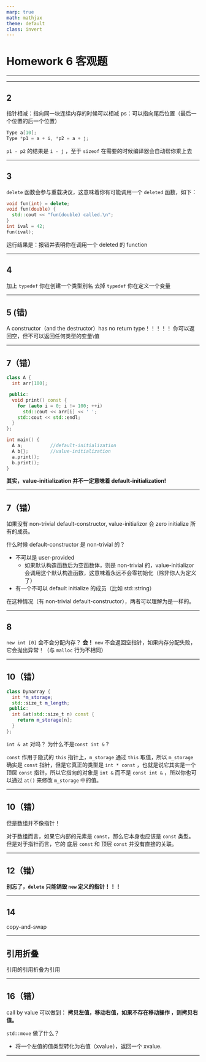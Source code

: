 ```yaml
---
marp: true
math: mathjax
theme: default
class: invert
---
```

# Homework 6 客观题
****
---
## 2
指针相减：指向同一块连续内存的时候可以相减
ps：可以指向尾后位置（最后一个位置的后一个位置）
```cpp
Type a[10];
Type *p1 = a + i, *p2 = a + j;
```
`p1 - p2` 的结果是 `i - j` ，至于 `sizeof` 在需要的时候编译器会自动帮你乘上去

---
## 3
`delete` 函数会参与重载决议，这意味着你有可能调用一个 `deleted` 函数，如下：
```cpp
void fun(int) = delete;
void fun(double) {
  std::cout << "fun(double) called.\n";
}
int ival = 42;
fun(ival);
```
运行结果是：报错并表明你在调用一个 deleted 的 function

---
## 4
加上 `typedef` 你在创建一个类型别名
去掉 `typedef` 你在定义一个变量

---
## 5 (错)
A constructor（and the destructor）has no return type！！！！！
你可以返回空，但不可以返回任何类型的变量\值

---
## 7（错）
```cpp
class A {
  int arr[100];

 public:
  void print() const {
    for (auto i = 0; i != 100; ++i)
      std::cout << arr[i] << ' ';
    std::cout << std::endl;
  }
};

int main() {
  A a;          //default-initialization
  A b{};        //value-initialization
  a.print();
  b.print();
}
```
**其实，value-initialization 并不一定意味着 default-initialization!**

---
## 7（错）
如果没有 non-trivial default-constructor, value-initializor 会 zero initialize 所有的成员。

什么时候 default-constructor 是 non-trivial 的？
- 不可以是 user-provided
  - 如果默认构造函数后为空函数体，则是 non-trivial 的，value-initializor 会调用这个默认构造函数，这意味着永远不会零初始化（除非你人为定义了）
- 有一个不可以 default initialize 的成员（比如 std::string）

在这种情况（有 non-trivial default-constructor），两者可以理解为是一样的。

---
## 8
`new int [0]` 会不会分配内存？
**会！**
`new` 不会返回空指针，如果内存分配失败，它会抛出异常！（与 `malloc` 行为不相同） 

---
## 10（错）
```cpp
class Dynarray {
  int *m_storage;
  std::size_t m_length;
 public:
  int &at(std::size_t n) const {
    return m_storage[n];
  }
};
```
`int & at` 对吗？ 为什么不是`const int &` ?

`const` 作用于隐式的 `this` 指针上，`m_storage` 通过 `this` 取值，所以 `m_storage` 确实是 `const` 指针，但是它真正的类型是 `int * const` ，也就是说它其实是一个顶层 `const` 指针，所以它指向的对象是 `int &` 而不是 `const int &` ，所以你也可以通过 `at()` 来修改 `m_storage` 中的值。 

---
## 10（错）
但是数组并不像指针！

对于数组而言，如果它内部的元素是 `const`，那么它本身也应该是 `const` 类型。
但是对于指针而言，它的 底层 `const` 和 顶层 `const` 并没有直接的关联。

---
## 12（错）
**别忘了，`delete` 只能销毁 `new` 定义的指针！！！**

---
## 14
copy-and-swap

---
## 引用折叠
引用的引用折叠为引用

---
## 16（错）
call by value 可以做到：
**拷贝左值，移动右值，如果不存在移动操作 ，则拷贝右值。**

`std::move` 做了什么？
- 将一个左值的值类型转化为右值（xvalue），返回一个 xvalue.
  
---
